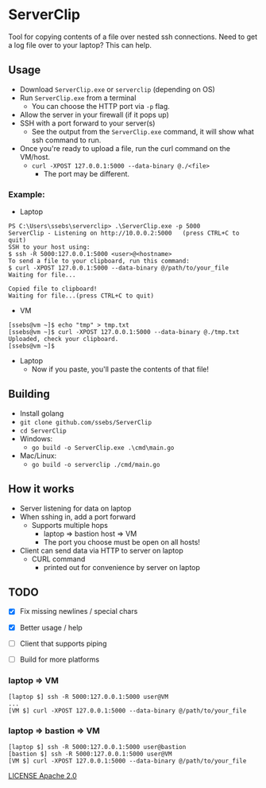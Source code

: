 # ServerClip

Tool for copying contents of a file over nested ssh connections. Need to get a log file over to your laptop? This can help.

## Usage
- Download `ServerClip.exe` or `serverclip` (depending on OS)
- Run `ServerClip.exe` from a terminal
  - You can choose the HTTP port via `-p` flag.
- Allow the server in your firewall (if it pops up)
- SSH with a port forward to your server(s)
  - See the output from the `ServerClip.exe` command, it will show what ssh command to run.
- Once you're ready to upload a file, run the curl command on the VM/host.
  - `curl -XPOST 127.0.0.1:5000 --data-binary @./<file>`
    - The port may be different.

### Example:
- Laptop
```
PS C:\Users\ssebs\serverclip> .\ServerClip.exe -p 5000
ServerClip - Listening on http://10.0.0.2:5000   (press CTRL+C to quit)
SSH to your host using:
$ ssh -R 5000:127.0.0.1:5000 <user>@<hostname>
To send a file to your clipboard, run this command:
$ curl -XPOST 127.0.0.1:5000 --data-binary @/path/to/your_file
Waiting for file...

Copied file to clipboard!
Waiting for file...(press CTRL+C to quit)
```

- VM
```
[ssebs@vm ~]$ echo "tmp" > tmp.txt
[ssebs@vm ~]$ curl -XPOST 127.0.0.1:5000 --data-binary @./tmp.txt 
Uploaded, check your clipboard.
[ssebs@vm ~]$ 
```
- Laptop
  - Now if you paste, you'll paste the contents of that file!


## Building
- Install golang
- `git clone github.com/ssebs/ServerClip`
- `cd ServerClip`
- Windows:
  - `go build -o ServerClip.exe .\cmd\main.go`
- Mac/Linux:
  - `go build -o serverclip ./cmd/main.go`


## How it works
- Server listening for data on laptop
- When sshing in, add a port forward
  - Supports multiple hops
    - laptop => bastion host => VM
    - The port you choose must be open on all hosts!
- Client can send data via HTTP to server on laptop
  - CURL command
    - printed out for convenience by server on laptop

## TODO
- [x] Fix missing newlines / special chars
- [x] Better usage / help
- [ ] Client that supports piping
- [ ] Build for more platforms


### laptop => VM
```
[laptop $] ssh -R 5000:127.0.0.1:5000 user@VM
...
[VM $] curl -XPOST 127.0.0.1:5000 --data-binary @/path/to/your_file
```

### laptop => bastion => VM
```
[laptop $] ssh -R 5000:127.0.0.1:5000 user@bastion
[bastion $] ssh -R 5000:127.0.0.1:5000 user@VM
[VM $] curl -XPOST 127.0.0.1:5000 --data-binary @/path/to/your_file
```

[LICENSE Apache 2.0](./LICENSE)
